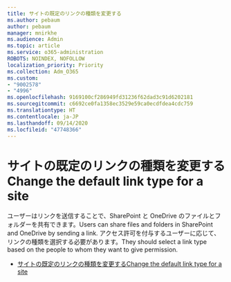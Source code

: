 ```yaml
---
title: サイトの既定のリンクの種類を変更する
ms.author: pebaum
author: pebaum
manager: mnirkhe
ms.audience: Admin
ms.topic: article
ms.service: o365-administration
ROBOTS: NOINDEX, NOFOLLOW
localization_priority: Priority
ms.collection: Adm_O365
ms.custom:
- "9002578"
- "4996"
ms.openlocfilehash: 9169100cf286949fd31236f62dad3c91d6202181
ms.sourcegitcommit: c6692ce0fa1358ec3529e59ca0ecdfdea4cdc759
ms.translationtype: HT
ms.contentlocale: ja-JP
ms.lasthandoff: 09/14/2020
ms.locfileid: "47748366"
---
```

# <a name="change-the-default-link-type-for-a-site"></a><span data-ttu-id="01fce-102">サイトの既定のリンクの種類を変更する</span><span class="sxs-lookup"><span data-stu-id="01fce-102">Change the default link type for a site</span></span>

<span data-ttu-id="01fce-103">ユーザーはリンクを送信することで、SharePoint と OneDrive のファイルとフォルダーを共有できます。</span><span class="sxs-lookup"><span data-stu-id="01fce-103">Users can share files and folders in SharePoint and OneDrive by sending a link.</span></span> <span data-ttu-id="01fce-104">アクセス許可を付与するユーザーに応じて、リンクの種類を選択する必要があります。</span><span class="sxs-lookup"><span data-stu-id="01fce-104">They should select a link type based on the people to whom they want to give permission.</span></span>

- [<span data-ttu-id="01fce-105">サイトの既定のリンクの種類を変更する</span><span class="sxs-lookup"><span data-stu-id="01fce-105">Change the default link type for a site</span></span>](https://docs.microsoft.com/sharepoint/change-default-sharing-link)
